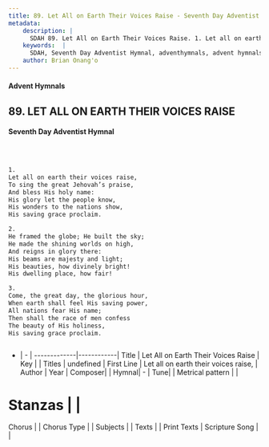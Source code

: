 ```yaml
---
title: 89. Let All on Earth Their Voices Raise - Seventh Day Adventist Hymnal
metadata:
    description: |
      SDAH 89. Let All on Earth Their Voices Raise. 1. Let all on earth their voices raise, To sing the great Jehovah’s praise, And bless His holy name: His glory let the people know, His wonders to the nations show, His saving grace proclaim.
    keywords:  |
      SDAH, Seventh Day Adventist Hymnal, adventhymnals, advent hymnals, Let All on Earth Their Voices Raise, Let all on earth their voices raise, 
    author: Brian Onang'o
---
```


#### Advent Hymnals
## 89. LET ALL ON EARTH THEIR VOICES RAISE
#### Seventh Day Adventist Hymnal

```txt



1.
Let all on earth their voices raise,
To sing the great Jehovah’s praise,
And bless His holy name:
His glory let the people know,
His wonders to the nations show,
His saving grace proclaim.

2.
He framed the globe; He built the sky;
He made the shining worlds on high,
And reigns in glory there:
His beams are majesty and light;
His beauties, how divinely bright!
His dwelling place, how fair!

3.
Come, the great day, the glorious hour,
When earth shall feel His saving power,
All nations fear His name;
Then shall the race of men confess
The beauty of His holiness,
His saving grace proclaim.



```

- |   -  |
-------------|------------|
Title | Let All on Earth Their Voices Raise |
Key |  |
Titles | undefined |
First Line | Let all on earth their voices raise, |
Author | 
Year | 
Composer|  |
Hymnal|  - |
Tune|  |
Metrical pattern | |
# Stanzas |  |
Chorus |  |
Chorus Type |  |
Subjects |  |
Texts |  |
Print Texts | 
Scripture Song |  |
  
